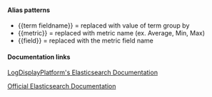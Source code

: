#### Alias patterns
- {{term fieldname}} = replaced with value of term group by
- {{metric}} = replaced with metric name (ex. Average, Min, Max)
- {{field}} = replaced with the metric field name

#### Documentation links

[LogDisplayPlatform's Elasticsearch Documentation](http://docs.logdisplayplatform.org/features/datasources/elasticsearch)

[Official Elasticsearch Documentation](https://www.elastic.co/guide/en/elasticsearch/reference/current/index.html)
